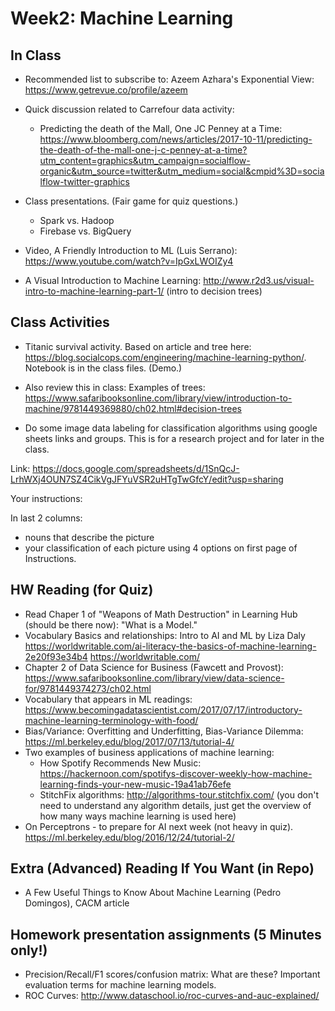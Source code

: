 
# Week2:  Machine Learning


## In Class

* Recommended list to subscribe to: Azeem Azhara's Exponential View:
https://www.getrevue.co/profile/azeem

* Quick discussion related to Carrefour data activity:
	* Predicting the death of the Mall, One JC Penney at a Time: https://www.bloomberg.com/news/articles/2017-10-11/predicting-the-death-of-the-mall-one-j-c-penney-at-a-time?utm_content=graphics&utm_campaign=socialflow-organic&utm_source=twitter&utm_medium=social&cmpid%3D=socialflow-twitter-graphics

* Class presentations. (Fair game for quiz questions.)
	* Spark vs. Hadoop
	* Firebase vs. BigQuery

* Video, A Friendly Introduction to ML (Luis Serrano): https://www.youtube.com/watch?v=IpGxLWOIZy4
* A Visual Introduction to Machine Learning: http://www.r2d3.us/visual-intro-to-machine-learning-part-1/ (intro to decision trees)


## Class Activities

* Titanic survival activity. Based on article and tree here: https://blog.socialcops.com/engineering/machine-learning-python/.  Notebook is in the class files. (Demo.)

* Also review this in class: Examples of trees: https://www.safaribooksonline.com/library/view/introduction-to-machine/9781449369880/ch02.html#decision-trees

* Do some image data labeling for classification algorithms using google sheets links and groups.  This is for a research project and for later in the class.

Link: https://docs.google.com/spreadsheets/d/1SnQcJ-LrhWXj4OUN7SZ4CikVgJFYuVSR2uHTgTwGfcY/edit?usp=sharing

Your instructions:

In last 2 columns:
* nouns that describe the picture
* your classification of each picture using 4 options on first page of Instructions.


## HW Reading (for Quiz)


* Read Chaper 1 of "Weapons of Math Destruction" in Learning Hub (should be there now): "What is a Model."
* Vocabulary Basics and relationships: Intro to AI and ML by Liza Daly
https://worldwritable.com/ai-literacy-the-basics-of-machine-learning-2e20f93e34b4
https://worldwritable.com/
* Chapter 2 of Data Science for Business (Fawcett and Provost): https://www.safaribooksonline.com/library/view/data-science-for/9781449374273/ch02.html
* Vocabulary that appears in ML readings: https://www.becomingadatascientist.com/2017/07/17/introductory-machine-learning-terminology-with-food/
* Bias/Variance: Overfitting and Underfitting, Bias-Variance Dilemma: https://ml.berkeley.edu/blog/2017/07/13/tutorial-4/
* Two examples of business applications of machine learning:
	* How Spotify Recommends New Music: https://hackernoon.com/spotifys-discover-weekly-how-machine-learning-finds-your-new-music-19a41ab76efe
	* StitchFix algorithms: http://algorithms-tour.stitchfix.com/ (you don't need to understand any algorithm details, just get the overview of how
	many ways machine learning is used here)
* On Perceptrons - to prepare for AI next week (not heavy in quiz). https://ml.berkeley.edu/blog/2016/12/24/tutorial-2/

## Extra (Advanced) Reading If You Want (in Repo)

* A Few Useful Things to Know About Machine Learning (Pedro Domingos), CACM article


## Homework presentation assignments (5 Minutes only!)

* Precision/Recall/F1 scores/confusion matrix: What are these? Important evaluation terms for machine learning models.
* ROC Curves: http://www.dataschool.io/roc-curves-and-auc-explained/


